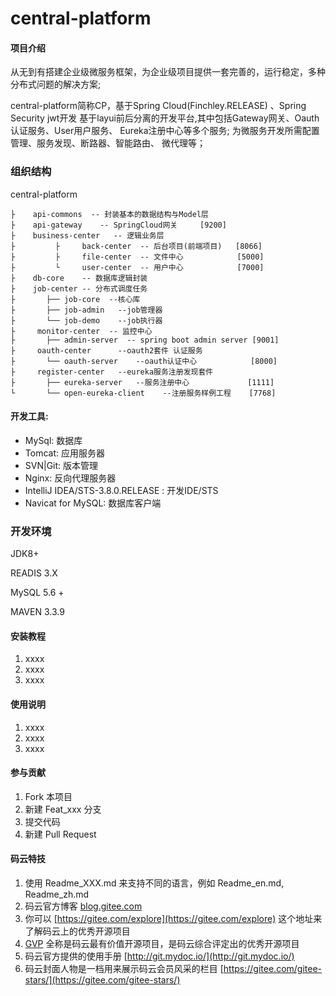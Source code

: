 # central-platform

#### 项目介绍
从无到有搭建企业级微服务框架，为企业级项目提供一套完善的，运行稳定，多种分布式问题的解决方案;

central-platform简称CP，基于Spring Cloud(Finchley.RELEASE) 、Spring Security jwt开发
基于layui前后分离的开发平台,其中包括Gateway网关、Oauth认证服务、User用户服务、
Eureka注册中心等多个服务; 为微服务开发所需配置管理、服务发现、断路器、智能路由、
微代理等；

### 组织结构

central-platform

```
├    api-commons  -- 封装基本的数据结构与Model层    
├    api-gateway    -- SpringCloud网关	 [9200]
├    business-center   -- 逻辑业务层		   
├         ├  	back-center  -- 后台项目(前端项目)   [8066]
├         ├     file-center  -- 文件中心  			[5000]
├         └     user-center  -- 用户中心 			[7000]  
├    db-core 	-- 数据库逻辑封装       
├    job-center -- 分布式调度任务
├       ├── job-core  --核心库
├       ├── job-admin   --job管理器    
├       └── job-demo    --job执行器
├     monitor-center  -- 监控中心
├       ├── admin-server  -- spring boot admin server [9001]  
├     oauth-center		--oauth2套件 认证服务
├       └── oauth-server    --oauth认证中心			   [8000] 
├     register-center	--eureka服务注册发现套件 
├		├── eureka-server	--服务注册中心			 [1111]  
└		└── open-eureka-client    --注册服务样例工程    [7768] 
```



#### 开发工具:

- MySql: 数据库
- Tomcat: 应用服务器
- SVN|Git: 版本管理
- Nginx: 反向代理服务器
- IntelliJ IDEA/STS-3.8.0.RELEASE : 开发IDE/STS
- Navicat for MySQL: 数据库客户端



### 开发环境

JDK8+

READIS 3.X

MySQL 5.6 +

MAVEN 3.3.9




#### 安装教程

1. xxxx
2. xxxx
3. xxxx

#### 使用说明

1. xxxx
2. xxxx
3. xxxx

#### 参与贡献

1. Fork 本项目
2. 新建 Feat_xxx 分支
3. 提交代码
4. 新建 Pull Request


#### 码云特技

1. 使用 Readme\_XXX.md 来支持不同的语言，例如 Readme\_en.md, Readme\_zh.md
2. 码云官方博客 [blog.gitee.com](https://blog.gitee.com)
3. 你可以 [https://gitee.com/explore](https://gitee.com/explore) 这个地址来了解码云上的优秀开源项目
4. [GVP](https://gitee.com/gvp) 全称是码云最有价值开源项目，是码云综合评定出的优秀开源项目
5. 码云官方提供的使用手册 [http://git.mydoc.io/](http://git.mydoc.io/)
6. 码云封面人物是一档用来展示码云会员风采的栏目 [https://gitee.com/gitee-stars/](https://gitee.com/gitee-stars/)